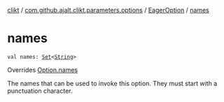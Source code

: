 [clikt](../../index.md) / [com.github.ajalt.clikt.parameters.options](../index.md) / [EagerOption](index.md) / [names](./names.md)

# names

`val names: `[`Set`](https://kotlinlang.org/api/latest/jvm/stdlib/kotlin.collections/-set/index.html)`<`[`String`](https://kotlinlang.org/api/latest/jvm/stdlib/kotlin/-string/index.html)`>`

Overrides [Option.names](../-option/names.md)

The names that can be used to invoke this option. They must start with a punctuation character.

